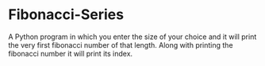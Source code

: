 # Fibonacci-Series
A Python program in which you enter the size of your choice and it will print the very first fibonacci number of that length.
Along with printing the fibonacci number it will print its index.
